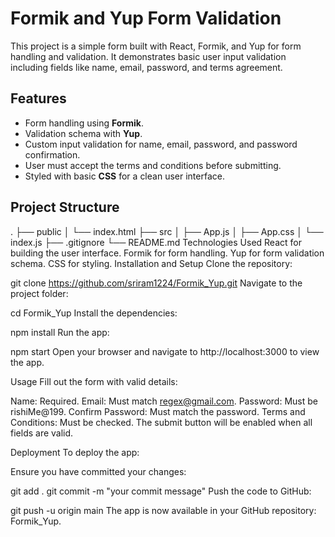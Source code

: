 
# Formik and Yup Form Validation

This project is a simple form built with React, Formik, and Yup for form handling and validation. It demonstrates basic user input validation including fields like name, email, password, and terms agreement.

## Features

- Form handling using **Formik**.
- Validation schema with **Yup**.
- Custom input validation for name, email, password, and password confirmation.
- User must accept the terms and conditions before submitting.
- Styled with basic **CSS** for a clean user interface.

## Project Structure

.
├── public
│   └── index.html
├── src
│   ├── App.js
│   ├── App.css
│   └── index.js
├── .gitignore
└── README.md
Technologies Used
React for building the user interface.
Formik for form handling.
Yup for form validation schema.
CSS for styling.
Installation and Setup
Clone the repository:


git clone https://github.com/sriram1224/Formik_Yup.git
Navigate to the project folder:


cd Formik_Yup
Install the dependencies:


npm install
Run the app:


npm start
Open your browser and navigate to http://localhost:3000 to view the app.

Usage
Fill out the form with valid details:

Name: Required.
Email: Must match regex@gmail.com.
Password: Must be rishiMe@199.
Confirm Password: Must match the password.
Terms and Conditions: Must be checked.
The submit button will be enabled when all fields are valid.

Deployment
To deploy the app:

Ensure you have committed your changes:


git add .
git commit -m "your commit message"
Push the code to GitHub:


git push -u origin main
The app is now available in your GitHub repository: Formik_Yup.







